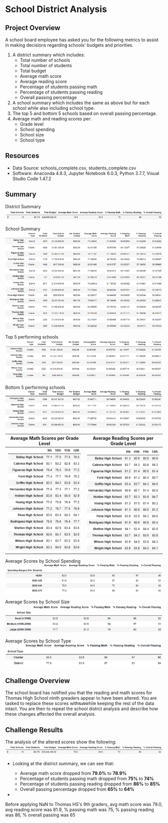 # School District Analysis

## Project Overview
A school board employee has asked you for the following metrics to assist in making decisions regarding schools' budgets and priorities.
1. A district summary which includes:
    - Total number of schools
    - Total number of students
    - Total budget
    - Average math score
    - Average reading score
    - Percentage of students passing math
    - Percentage of students passing reading
    - Overall passing percentage
2. A school summary which includes the same as above but for each school while also including school type.
3. The top 5 and bottom 5 schools based on overall passing percentage.
4. Average math and reading scores per:
    - Grade level
    - School spending
    - School size
    - School type

## Resources
- Data Source: schools_complete.csv, students_complete.csv
- Software: Anaconda 4.8.3, Jupyter Notebook 6.0.3, Python 3.7.7, Visual Studio Code 1.47.2

## Summary
District Summary
![before_district_summary](resources/before_district_summary.png)

School Summary
![before_school_summary](resources/before_school_summary.png)

Top 5 performing schools
![before_top_5](resources/before_top_5.png)

Bottom 5 performing schools
![before_bottom_5](resources/challenge_bottom_5.png)

Average Math Scores per Grade Level | Average Reading Scores per Grade Level
:----------------------------------:|:-------------------------------------:
![before_avg_math_score_per_school](resources/before_avg_math_score_per_school.png) | ![before_avg_reading_score_per_school](resources/before_avg_reading_score_per_school.png)

Average Scores by School Spending
![before_scores_by_school_spending](resources/before_scores_by_school_spending.png)

Average Scores by School Size
![before_scores_by_school_size](resources/before_scores_by_school_size.png)

Average Scores by School Type
![before_scores_by_school_type](resources/before_scores_by_school_type.png)

## Challenge Overview
The school board has notified you that the reading and math scores for Thomas High School ninth greaders appear to have been altered. You are tasked to replace these scores with`NaN`while keeping the rest of the data intact. You are then to repeat the school distrct analysis and describe how these changes affected the overall analysis.

## Challenge Results
The analysis of the altered scores show the following:
![challenge_district_summary](resources/challenge_district_summary.png)
- Looking at the district summary, we can see that:
    - Average math score dropped from **79.0%** to **78.9%**
    - Percentage of students passing math dropped from **75%** to **74%**
    - Percentage of students passing reading dropped from **86%** to **85%**
    - Overall passing percentage dropped from **65%** to **64%**

- 







Before applying NaN to Thomas HS's 9th graders, avg math score was 79.0, avg reading score was 81.9, % passing math was 75, % passing reading was 86, % overall passing was 65




